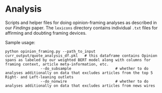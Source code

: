 # Analysis

Scripts and helper files for doing opinion-framing analyses as described in our *Findings* paper. The `lexicons` directory contains individual `.txt` files for affirming and doubting framing devices.

Sample usage:
```
python opinion_framing.py --path_to_input curr_output/quote_analysis_df.pkl   # this dataframe contains Opinion spans as labeled by our weighted BERT model along with columns for framing context, article meta-information, etc. 
			    --do_subsample 				      # whether to do analyses additionally on data that excludes articles from the top 5 Right- and Left-leaning outlets
			    --do_nonwire				      # whether to do analyses additionally on data that excludes articles from news wires
```

